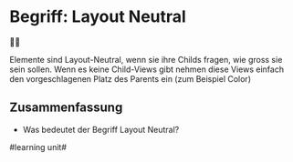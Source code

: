 # Begriff: Layout Neutral
🤷‍♂️

Elemente sind Layout-Neutral, wenn sie ihre Childs fragen, wie gross sie sein sollen. Wenn es keine Child-Views gibt nehmen diese Views einfach den vorgeschlagenen Platz des Parents ein (zum Beispiel Color)

## Zusammenfassung

- Was bedeutet der Begriff Layout Neutral?

#learning unit#